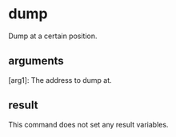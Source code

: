 
# dump

Dump at a certain position.

## arguments

[arg1]: The address to dump at.

## result
This command does not set any result variables.
